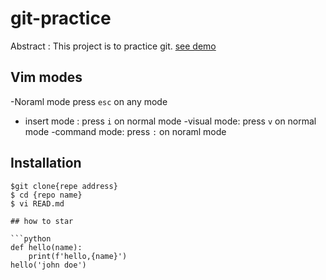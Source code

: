 # git-practice
Abstract : This project is to practice git.
[see demo](https://google.com/)
## Vim modes


-Noraml mode press `esc` on any mode
- insert mode : press `i` on normal mode
-visual mode: press `v` on normal mode
-command mode: press `:` on noraml mode


## Installation

```shell
$git clone{repe address}
$ cd {repo name}
$ vi READ.md

## how to star

```python
def hello(name):
    print(f'hello,{name}')
hello('john doe')
```

